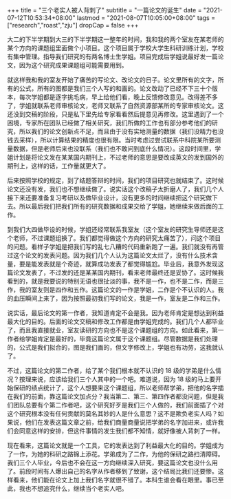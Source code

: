 +++
title = "三个老实人被人背刺了"
subtitle = "一篇论文的诞生"
date = "2021-07-12T10:53:34+08:00"
lastmod = "2021-08-07T10:05:00+08:00"
tags = ["research","roast","zju"]
dropCap = false
+++

大二的下半学期到大三的下半学期这一整年的时间，我和我的两个室友在某老师的某个方向的课题组里面做个小项目。这个项目属于学校大学生科研训练计划，学校有集中管理。指导我们研究的有两名博士生学姐。项目完成后学姐说最好发一篇论文，因为这个研究成果课题组可能需要用到。

就这样我和我的室友开始了痛苦的写论文、改论文的日子。论文里所有的文字，所有的公式，所有的图都是我们三个人写的和画的。论文改动了已经不下三十个版本，每次学姐都是逐字挑毛病，早上给他们看，晚上反馈修改意见。改得差不多了，学姐就联系老师审核论文，老师又联系了自然资源部某所的专家审核论文。这还没到交稿的阶段，只是私下里先给专家看看然后提意见再修改。这里遇到了一个困境，专家所在团队已经做了相关研究，我们所做的工作也有部分参考他们的研究，所以我们的论文创新点不足，而且由于没有实地测量的数据（我们没精力也没钱去采样），所以计算结果的精度也很有限。当时考虑过尝试联系中科院某所要测量数据，但是老师后来也没联系（我们也不敢问到底什么情况）。这段时间里，学姐计划是将论文发在某某国内期刊上，不过老师的意思是要改成英文的发到国外的期刊上，这样的话，工作量就更大了。

后来按照学校的规定，到了结题答辩的时间，我们的项目研究也就结束了。这时候论文还没有发，我们也不想继续做了。说实话这个改稿子太折磨人了，我们几个人接下来还要准备复习考研以及做毕业设计，没有更多的时间继续把这个研究做下去。所以最后我们把我们所有的研究数据和成果交给了学姐，她继续来做后面的工作。

到我们大四做毕设的时候，学姐还经常联系我室友（这个室友的研究生导师还是这个老师，不过课题组换了。我们都觉得做这个方向的研究太痛苦了），问这个项目的问题。看样子学姐是把我们写的乱七八糟的代码重新跑了一遍。我们就没有再管过这个论文的发表问题。因为我们几个人认为这篇论文太烂了，没有什么技术含量，要是能发表就是个奇迹，就算成功发表了都觉得尴尬。毕业后，我意外发现这篇论文发表了，不过发的还是某某国内期刊，看来老师最终还是妥协了。这时候我看到的，就是我要说的特别无语也很扯淡的事，我不是一作，也不是二作，而是三作，我的室友则是四作和五作。这篇论文的一作是学姐，二作是个不认识的人。我的血压瞬间上来了，因为按照最初我们写的论文，我是一作，室友是二作和三作。

说实话，最后论文的第一作者，我知道肯定不会是我。因为老师肯定是想达到利益最大化的目的。后面的论文交稿和修改工作都是由学姐完成的。我们几个人都毕业了，而且我直接就业，室友读研的方向也不是这个课题组的方向。如此看来，第一作者给学姐肯定是最好的，毕竟这篇论文属于这个课题组。尽管数据是我们处理的，公式是我们拟合的，图是我们画的，但文字修改上，学姐也有功劳，这我就认了。

不过，这篇论文的第二作者，给了某个我们根本就不认识的 18 级的学弟是什么情况？按理来说，应该给我们三个人其中的一个吧。难道说，因为 18 级的马上要开始保研的绩点统计了，这个人想要来这个课题组，所以老师帮学弟，把他的名字插在我们的前面，靠这篇论文加点分？我当第二、第三、第四作者都没问题，但是我们团队总要有个第二作者吧，这个研究好歹是我们三个人做的，我们前面插了个对这个研究根本没有任何贡献的莫名其妙的人是什么意思？这不是欺负老实人吗？如果说，他们在发表这篇文章之前，给我们商量商量说把学弟的名字加进来，或许我们会同意这样的安排，但这件事情的发生我们都不知情，就好像被人背刺了一样。

现在看来，这篇论文就是一个工具，它的发表达到了利益最大化的目的。学姐成为了一作，为她的科研之路锦上添花。学弟成为了二作，为他的保研之路扫清障碍。我们三个人毕业，今后也不会在这一方向继续深入研究，要这篇论文也没什么用了。前段时间有人爆出自己的名字从作者移到了致谢，这个结局比我们还要惨。这样看来，他们能在论文上加上我们名字就很不错了。本科生谁会看在眼里。事已至此，我也不想追究什么，继续当个老实人吧。
